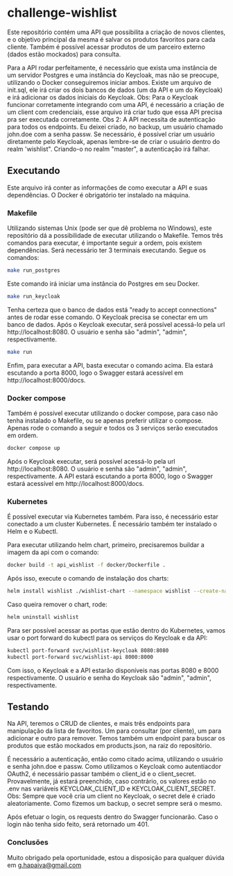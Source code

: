 # challenge-wishlist
Este repositório contém uma API que possibilita a criação de novos clientes, e o objetivo principal da mesma é salvar os produtos favoritos para cada cliente. Também é possível acessar produtos de um parceiro externo (dados estão mockados) para consulta.

Para a API rodar perfeitamente, é necessário que exista uma instãncia de um servidor Postgres e uma instância do Keycloak, mas não se preocupe, utilizando o Docker conseguiremos iniciar ambos. Existe um arquivo de init.sql, ele irá criar os dois bancos de dados (um da API e um do Keycloak) e irá adicionar os dados iniciais do Keycloak.
Obs: Para o Keycloak funcionar corretamente integrando com uma API, é necessário a criação de um client com credenciais, esse arquivo irá criar tudo que essa API precisa pra ser executada corretamente.
Obs 2: A API necessita de autenticação para todos os endpoints. Eu deixei criado, no backup, um usuário chamado john.doe com a senha passw. Se necessário, é possível criar um usuário diretamente pelo Keycloak, apenas lembre-se de criar o usuário dentro do realm 'wishlist". Criando-o no realm "master", a autenticação irá falhar.

## Executando
Este arquivo irá conter as informações de como executar a API e suas dependências.
O Docker é obrigatório ter instalado na máquina.

### Makefile
Utilizando sistemas Unix (pode ser que dê problema no Windows), este repositório dá a possibilidade de executar utilizando o Makefile.
Temos três comandos para executar, é importante seguir a ordem, pois existem dependências. Será necessário ter 3 terminais executando.
Segue os comandos:
```bash
make run_postgres
```
Este comando irá iniciar uma instância do Postgres em seu Docker.

```bash
make run_keycloak
```
Tenha certeza que o banco de dados está "ready to accept connections" antes de rodar esse comando. O Keycloak precisa se conectar em um banco de dados.
Após o Keycloak executar, será possível acessá-lo pela url http://localhost:8080. O usuário e senha são "admin", "admin", respectivamente.

```bash
make run
```
Enfim, para executar a API, basta executar o comando acima. Ela estará escutando a porta 8000, logo o Swagger estará acessível em http://localhost:8000/docs.


### Docker compose
Também é possível executar utilizando o docker compose, para caso não tenha instalado o Makefile, ou se apenas preferir utilizar o compose.
Apenas rode o comando a seguir e todos os 3 serviços serão executados em ordem.
```bash
docker compose up
```
Após o Keycloak executar, será possível acessá-lo pela url http://localhost:8080. O usuário e senha são "admin", "admin", respectivamente.
A API estará escutando a porta 8000, logo o Swagger estará acessível em http://localhost:8000/docs.

### Kubernetes
É possível executar via Kubernetes também. Para isso, é necessário estar conectado a um cluster Kubernetes.
É necessário também ter instalado o Helm e o Kubectl.

Para executar utilizando helm chart, primeiro, precisaremos buildar a imagem da api com o comando:
```bash
docker build -t api_wishlist -f docker/Dockerfile .
```

Após isso, execute o comando de instalação dos charts:
```bash
helm install wishlist ./wishlist-chart --namespace wishlist --create-namespace
```

Caso queira remover o chart, rode:
```bash
helm uninstall wishlist 
```

Para ser possível acessar as portas que estão dentro do Kubernetes, vamos usar o port forward do kubectl para os serviços do Keycloak e da API:
```bash
kubectl port-forward svc/wishlist-keycloak 8080:8080
kubectl port-forward svc/wishlist-api 8000:8000
```
Com isso, o Keycloak e a API estarão disponíveis nas portas 8080 e 8000 respectivamente.
O usuário e senha do Keycloak são "admin", "admin", respectivamente.

## Testando
Na API, teremos o CRUD de clientes, e mais três endpoints para manipulação da lista de favoritos. Um para consultar (por cliente), um para adicionar e outro para remover. Temos também um endpoint para buscar os produtos que estão mockados em products.json, na raiz do repositório.

É necessário a autenticação, então como citado acima, utilizando o usuário e senha john.doe e passw. Como utilizamos o Keycloak como autentiacdor OAuth2, é necessário passar também o client_id e o client_secret. Provavelmente, já estará preenchido, caso contrário, os valores estão no .env nas variáveis KEYCLOAK_CLIENT_ID e KEYCLOAK_CLIENT_SECRET.
Obs: Sempre que você cria um client no Keycloak, o secret dele é criado aleatoriamente. Como fizemos um backup, o secret sempre será o mesmo.

Após efetuar o login, os requests dentro do Swagger funcionarão. Caso o login não tenha sido feito, será retornado um 401.

### Conclusões
Muito obrigado pela oportunidade, estou a disposição para qualquer dúvida em g.hapaiva@gmail.com
